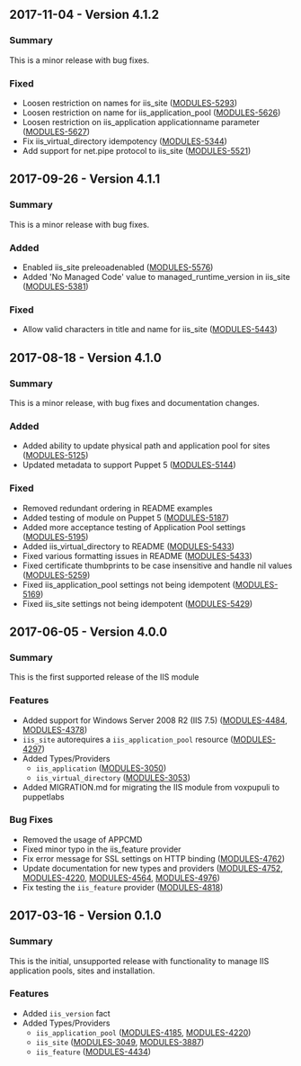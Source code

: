## 2017-11-04 - Version 4.1.2

### Summary

This is a minor release with bug fixes.

### Fixed

- Loosen restriction on names for iis_site ([MODULES-5293](https://tickets.puppetlabs.com/browse/MODULES-5293))
- Loosen restriction on name for iis_application_pool ([MODULES-5626](https://tickets.puppetlabs.com/browse/MODULES-5626))
- Loosen restriction on iis_application applicationname parameter ([MODULES-5627](https://tickets.puppetlabs.com/browse/MODULES-5627))
- Fix iis_virtual_directory idempotency ([MODULES-5344](https://tickets.puppetlabs.com/browse/MODULES-5344))
- Add support for net.pipe protocol to iis_site ([MODULES-5521](https://tickets.puppetlabs.com/browse/MODULES-5521))

## 2017-09-26 - Version 4.1.1

### Summary

This is a minor release with bug fixes.

### Added

- Enabled iis_site preleoadenabled ([MODULES-5576](https://tickets.puppetlabs.com/browse/MODULES-5576))
- Added 'No Managed Code' value to managed_runtime_version in iis_site ([MODULES-5381](https://tickets.puppetlabs.com/browse/MODULES-5381))

### Fixed

- Allow valid characters in title and name for iis_site ([MODULES-5443](https://tickets.puppetlabs.com/browse/MODULES-5443))

## 2017-08-18 - Version 4.1.0

### Summary

This is a minor release, with bug fixes and documentation changes.

### Added

- Added ability to update physical path and application pool for sites ([MODULES-5125](https://tickets.puppetlabs.com/browse/MODULES-5125))
- Updated metadata to support Puppet 5 ([MODULES-5144](https://tickets.puppetlabs.com/browse/MODULES-5144))

### Fixed

- Removed redundant ordering in README examples
- Added testing of module on Puppet 5 ([MODULES-5187](https://tickets.puppetlabs.com/browse/MODULES-5187))
- Added more acceptance testing of Application Pool settings ([MODULES-5195](https://tickets.puppetlabs.com/browse/MODULES-5195))
- Added iis_virtual_directory to README ([MODULES-5433](https://tickets.puppetlabs.com/browse/MODULES-5433))
- Fixed various formatting issues in README ([MODULES-5433](https://tickets.puppetlabs.com/browse/MODULES-5433))
- Fixed certificate thumbprints to be case insensitive and handle nil values ([MODULES-5259](https://tickets.puppetlabs.com/browse/MODULES-5259))
- Fixed iis_application_pool settings not being idempotent  ([MODULES-5169](https://tickets.puppetlabs.com/browse/MODULES-5169))
- Fixed iis_site settings not being idempotent  ([MODULES-5429](https://tickets.puppetlabs.com/browse/MODULES-5429))


## 2017-06-05 - Version 4.0.0

### Summary

This is the first supported release of the IIS module

### Features

- Added support for Windows Server 2008 R2 (IIS 7.5) ([MODULES-4484](https://tickets.puppetlabs.com/browse/MODULES-4484), [MODULES-4378](https://tickets.puppetlabs.com/browse/MODULES-4378))
- `iis_site` autorequires a `iis_application_pool` resource ([MODULES-4297](https://tickets.puppetlabs.com/browse/MODULES-4297))
- Added Types/Providers
  - `iis_application` ([MODULES-3050](https://tickets.puppetlabs.com/browse/MODULES-3050))
  - `iis_virtual_directory` ([MODULES-3053](https://tickets.puppetlabs.com/browse/MODULES-3053))
- Added MIGRATION.md for migrating the IIS module from voxpupuli to puppetlabs

### Bug Fixes

- Removed the usage of APPCMD
- Fixed minor typo in the iis_feature provider
- Fix error message for SSL settings on HTTP binding ([MODULES-4762](https://tickets.puppetlabs.com/browse/MODULES-4762))
- Update documentation for new types and providers ([MODULES-4752](https://tickets.puppetlabs.com/browse/MODULES-4752), [MODULES-4220](https://tickets.puppetlabs.com/browse/MODULES-4220), [MODULES-4564](https://tickets.puppetlabs.com/browse/MODULES-4564), [MODULES-4976](https://tickets.puppetlabs.com/browse/MODULES-4976))
- Fix testing the `iis_feature` provider ([MODULES-4818](https://tickets.puppetlabs.com/browse/MODULES-4818))


## 2017-03-16 - Version 0.1.0

### Summary

This is the initial, unsupported release with functionality to manage IIS application pools, sites and installation.

### Features

- Added `iis_version` fact
- Added Types/Providers
  - `iis_application_pool` ([MODULES-4185](https://tickets.puppetlabs.com/browse/MODULES-4185), [MODULES-4220](https://tickets.puppetlabs.com/browse/MODULES-4220))
  - `iis_site` ([MODULES-3049](https://tickets.puppetlabs.com/browse/MODULES-3049), [MODULES-3887](https://tickets.puppetlabs.com/browse/MODULES-3887))
  - `iis_feature` ([MODULES-4434](https://tickets.puppetlabs.com/browse/MODULES-4434))
